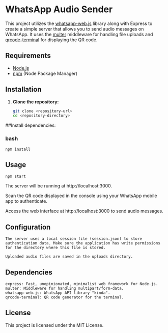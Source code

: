 
# WhatsApp Audio Sender

This project utilizes the [whatsapp-web.js](https://github.com/pedroslopez/whatsapp-web.js) library along with Express to create a simple server that allows you to send audio messages on WhatsApp. It uses the [multer](https://github.com/expressjs/multer) middleware for handling file uploads and [qrcode-terminal](https://github.com/gtanner/qrcode-terminal) for displaying the QR code.

## Requirements

- [Node.js](https://nodejs.org/)
- [npm](https://www.npmjs.com/) (Node Package Manager)

## Installation

1. **Clone the repository:**

   ```bash
   git clone <repository-url>
   cd <repository-directory>

##Install dependencies:

### bash

    npm install

## Usage
```npm start```

The server will be running at http://localhost:3000.

Scan the QR code displayed in the console using your WhatsApp mobile app to authenticate.

Access the web interface at http://localhost:3000 to send audio messages.

## Configuration

    The server uses a local session file (session.json) to store authentication data. Make sure the application has write permissions for the directory where this file is stored.

    Uploaded audio files are saved in the uploads directory.


## Dependencies

    express: Fast, unopinionated, minimalist web framework for Node.js.
    multer: Middleware for handling multipart/form-data.
    whatsapp-web.js: WhatsApp API library "kinda".
    qrcode-terminal: QR code generator for the terminal.


## License

This project is licensed under the MIT License.

